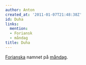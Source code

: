 ```yaml
---
author: Anton
created_at: '2011-01-07T21:48:38Z'
id: Duha
links:
  mention:
  - Foriansk
  - måndag
title: Duha
---
```


[Forianska] namnet på [måndag].

  [Forianska]: Foriansk
  [måndag]: måndag
